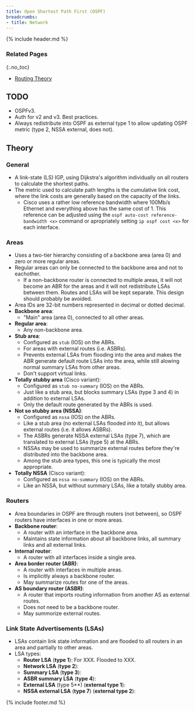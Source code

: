 ```yaml
---
title: Open Shortest Path First (OSPF)
breadcrumbs:
- title: Network
---
```

{% include header.md %}

### Related Pages
{:.no_toc}

- [Routing Theory](../routing/)

## TODO

- OSPFv3.
- Auth for v2 and v3. Best practices.
- Always redistribute into OSPF as external type 1 to allow updating OSPF metric (type 2, NSSA external, does not).



## Theory

### General

- A link-state (LS) IGP, using Dijkstra's algorithm individually on all routers to calculate the shortest paths.
- The metric used to calculate path lengths is the cumulative link cost, where the link costs are generally based on the capacity of the links.
    - Cisco uses a rather low reference bandwidth where 100Mb/s Ethernet and everything above has the same cost of 1. This reference can be adjusted using the `ospf auto-cost reference-bandwidth <x>` command or apropriately setting `ip ospf cost <x>` for each interface.

### Areas

- Uses a two-tier hierarchy consisting of a backbone area (area 0) and zero or more regular areas.
- Regular areas can only be connected to the backbone area and not to eachother.
    - If a non-backbone router is connected to multiple areas, it will not become an ABR for the areas and it will not redistribute LSAs between them. Routes and LSAs will be kept separate. This design should probably be avoided.
- Area IDs are 32-bit numbers represented in decimal or dotted decimal.
- **Backbone area**:
    - "Main" area (area 0), connected to all other areas.
- **Regular area**:
    - Any non-backbone area.
- **Stub area**:
    - Configured as `stub` (IOS) on the ABRs.
    - For areas with external routes (i.e. ASBRs).
    - Prevents external LSAs from flooding into the area and makes the ABR generate default route LSAs into the area, while still alowing normal summary LSAs from other areas.
    - Don't support virtual links.
- **Totally stubby area** (Cisco variant):
    - Configured as `stub no-summary` (IOS) on the ABRs.
    - Just like a stub area, but blocks summary LSAs (type 3 and 4) in addition to external LSAs.
    - Only the default route generated by the ABRs is used.
- **Not so stubby area (NSSA)**:
    - Configured as `nssa` (IOS) on the ABRs.
    - Like a stub area (no external LSAs flooded *into* it), but allows external routes (i.e. it allows ASBRs).
    - The ASBRs generate NSSA external LSAs (type 7), which are translated to external LSAs (type 5) at the ABRs.
    - NSSAs may be used to summarize external routes before they're distributed into the backbone area.
    - Among the stub area types, this one is typically the most appropriate.
- **Totally NSSA** (Cisco variant):
    - Configured as `nssa no-summary` (IOS) on the ABRs.
    - Like an NSSA, but without summary LSAs, like a totally stubby area.

### Routers

- Area boundaries in OSPF are through routers (not between), so OSPF routers have interfaces in one or more areas.
- **Backbone router**:
    - A router with an interface in the backbone area.
    - Maintains state information about all backbone links, all summary links and all external links.
- **Internal router**:
    - A router with all interfaces inside a single area.
- **Area border router (ABR)**:
    - A router with interfaces in multiple areas.
    - Is implicitly always a backbone router.
    - May summarize routes for one of the areas.
- **AS boundary router (ASBR)**:
    - A router that imports routing information from another AS as external routes.
    - Does not need to be a backbone router.
    - May summorize external routes.

### Link State Advertisements (LSAs)

- LSAs contain link state information and are flooded to all routers in an area and partially to other areas.
- LSA types:
    - **Router LSA** (**type 1**): For XXX. Flooded to XXX.
    - **Network LSA** (**type 2**):
    - **Summary LSA** (**type 3**):
    - **ASBR summary LSA** (**type 4**):
    - **External LSA** (type 5**) (**external type 1**):
    - **NSSA external LSA** (**type 7**) (**external type 2**):

{% include footer.md %}
